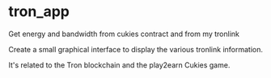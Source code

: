 # tron_app

Get energy and bandwidth from cukies contract and from my tronlink

Create a small graphical interface to display the various tronlink information.

It's related to the Tron blockchain and the play2earn Cukies game.
